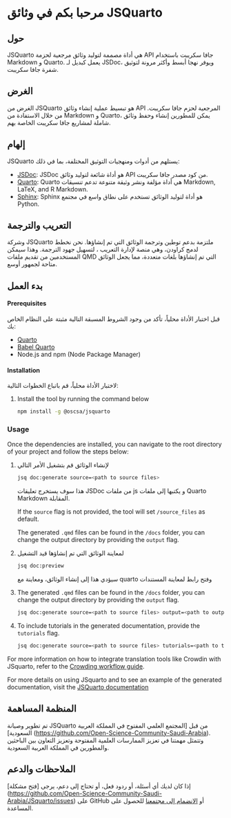 # مرحبا بكم في وثائق JSQuarto

## حول

JSQuarto هي أداة مصممة لتوليد وثائق مرجعية لحزمة API جافا سكريبت باستخدام Markdown و Quarto. يعمل كبديل لـ JSDoc، ويوفر نهجا أبسط وأكثر مرونة لتوثيق شفرة جافا سكريبت.

## الغرض

الغرض من JSQuarto هو تبسيط عملية إنشاء وثائق API المرجعية لحزم جافا سكريبت. من خلال الاستفادة من Markdown و Quarto، يمكن للمطورين إنشاء وحفظ وثائق شاملة لمشاريع جافا سكريبت الخاصة بهم.

## إلهام

JSQuarto يستلهم من أدوات ومنهجيات التوثيق المختلفة، بما في ذلك:  </br>

- [JSDoc](https://jsdoc.app/): JSDoc هو أداة شائعة لتوليد وثائق API من كود مصدر جافا سكريبت. </br>
- [Quarto](https://quarto.org/): Quarto هي أداة مؤلفة ونشر وثيقة متنوعة تدعم تنسيقات Markdown, LaTeX, and R Markdown. </br>
- [Sphinx](https://www.sphinx-doc.org/): Sphinx هو أداة لتوليد الوثائق تستخدم على نطاق واسع في مجتمع Python. </br>

## التعريب والترجمة

وشركة JSQuarto ملتزمة بدعم توطين وترجمة الوثائق التي تم إنشاؤها. نحن نخطط لدمج كراودن، وهي منصة لإدارة التعريب ، لتسهيل جهود الترجمة. وهذا سيمكن المستخدمين من تقديم ملفات QMD التي تم إنشاؤها بلغات متعددة، مما يجعل الوثائق متاحة لجمهور أوسع.

## بدء العمل

#### Prerequisites

قبل اختبار الأداة محلياً، تأكد من وجود الشروط المسبقة التالية مثبتة على النظام الخاص بك:

- [Quarto](https://quarto.org/)
- [Babel Quarto](https://docs.ropensci.org/babelquarto/)
- Node.js and npm (Node Package Manager)

#### Installation

لاختبار الأداة محلياً، قم باتباع الخطوات التالية:

1. Install the tool by running the command below

   ```bash
   npm install -g @oscsa/jsquarto  
   ```

### Usage

Once the dependencies are installed, you can navigate to the root directory of your project and follow the steps below:

1. لإنشاء الوثائق قم بتشغيل الأمر التالي

   ```bash
   jsq doc:generate source=<path to source files> 
   ```

   هذا سوف يستخرج تعليقات JSDoc من ملفات js و يكتبها إلى ملفات Quarto Markdown المقابلة.

   If the `source` flag is not provided, the tool will set `/source_files` as default.

   The generated `.qmd` files can be found in the `/docs` folder, you can change the output directory by providing the `output` flag.

2. لمعاينة الوثائق التي تم إنشاؤها قيد التشغيل

   ```bash
   jsq doc:preview
   ```

   سيؤدي هذا إلى إنشاء الوثائق، ومعاينة مع quarto وفتح رابط لمعاينة المستندات

3. The generated `.qmd` files can be found in the `/docs` folder, you can change the output directory by providing the `output` flag.

   ```bash
   jsq doc:generate source=<path to source files> output=<path to output dir>
   ```

4. To include tutorials in the generated documentation, provide the `tutorials` flag.

   ```bash
   jsq doc:generate source=<path to source files> tutorials=<path to tutorials directory>
   ```

For more information on how to integrate translation tools like Crowdin with JSquarto, refer to the [Crowding workflow guide](https://jsquarto.netlify.app/chapters/tutorials/how_to/workflows#doc-generation-with-crowdin-translation).

For more details on using JSquarto and to see an example of the generated documentation, visit the [JSQuarto documentation](https://jsquarto.netlify.app/)

## المنظمة المساهمة

تم تطوير وصيانة JSQuarto من قبل [المجتمع العلمي المفتوح في المملكة العربية السعودية] (https://github.com/Open-Science-Community-Saudi-Arabia). وتتمثل مهمتنا في تعزيز الممارسات العلمية المفتوحة وتعزيز التعاون بين الباحثين والمطورين في المملكة العربية السعودية.

## الملاحظات والدعم

إذا كان لديك أي أسئلة، أو ردود فعل، أو تحتاج إلى دعم، يرجى [فتح مشكلة] (https://github.com/Open-Science-Community-Saudi-Arabia/JSquarto/issues) على GitHub أو [الانضمام إلى مجتمعنا](https://github.com/Open-Science-Community-Saudi-Arabia) للحصول على المساعدة.
